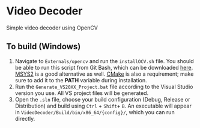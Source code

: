 # Video Decoder
Simple video decoder using OpenCV

## To build (Windows)
1. Navigate to `Externals/opencv` and run the `installOCV.sh` file. You should be able to run this script from Git Bash, which can be downloaded [here](https://gitforwindows.org/). [MSYS2](https://www.msys2.org/) is a good alternative as well. [CMake](https://cmake.org/) is also a requirement; make sure to add it to the **PATH** variable during installation.
2. Run the `Generate_VS20XX_Project.bat` file according to the Visual Studio version you use. All VS project files will be generated.
3. Open the `.sln` file, choose your build configuration (Debug, Release or Distribution) and build using `Ctrl` + `Shift`+ `B`. An executable will appear in `VideoDecoder/Build/bin/x86_64/{config}/`, which you can run directly.